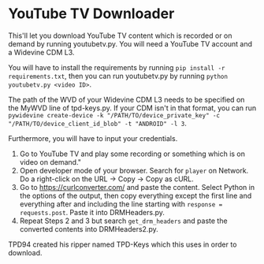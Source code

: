 # YouTube TV Downloader

This'll let you download YouTube TV content which is recorded or on demand by running youtubetv.py. You will need a YouTube TV account and a Widevine CDM L3.

You will have to install the requirements by running `pip install -r requirements.txt`, then you can run youtubetv.py by running `python youtubetv.py <video ID>`.

The path of the WVD of your Widevine CDM L3 needs to be specified on the MyWVD line of tpd-keys.py. If your CDM isn't in that format, you can run `pywidevine create-device -k "/PATH/TO/device_private_key" -c "/PATH/TO/device_client_id_blob" -t "ANDROID" -l 3`.

Furthermore, you will have to input your credentials.

1. Go to YouTube TV and play some recording or something which is on video on demand."
2. Open developer mode of your browser. Search for `player` on Network. Do a right-click on the URL -> Copy -> Copy as cURL.
3. Go to https://curlconverter.com/ and paste the content. Select Python in the options of the output, then copy everything except the first line and everything after and including the line starting with `response = requests.post`. Paste it into DRMHeaders.py.
4. Repeat Steps 2 and 3 but search `get_drm_headers` and paste the converted contents into DRMHeaders2.py.

TPD94 created his ripper named TPD-Keys which this uses in order to download.
